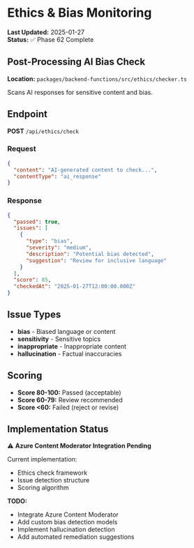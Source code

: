 # Ethics & Bias Monitoring

**Last Updated:** 2025-01-27  
**Status:** ✅ Phase 62 Complete

## Post-Processing AI Bias Check

**Location:** `packages/backend-functions/src/ethics/checker.ts`

Scans AI responses for sensitive content and bias.

## Endpoint

**POST** `/api/ethics/check`

### Request

```json
{
  "content": "AI-generated content to check...",
  "contentType": "ai_response"
}
```

### Response

```json
{
  "passed": true,
  "issues": [
    {
      "type": "bias",
      "severity": "medium",
      "description": "Potential bias detected",
      "suggestion": "Review for inclusive language"
    }
  ],
  "score": 85,
  "checkedAt": "2025-01-27T12:00:00.000Z"
}
```

## Issue Types

- **bias** - Biased language or content
- **sensitivity** - Sensitive topics
- **inappropriate** - Inappropriate content
- **hallucination** - Factual inaccuracies

## Scoring

- **Score 80-100:** Passed (acceptable)
- **Score 60-79:** Review recommended
- **Score <60:** Failed (reject or revise)

## Implementation Status

⚠️ **Azure Content Moderator Integration Pending**

Current implementation:

- Ethics check framework
- Issue detection structure
- Scoring algorithm

**TODO:**

- Integrate Azure Content Moderator
- Add custom bias detection models
- Implement hallucination detection
- Add automated remediation suggestions
